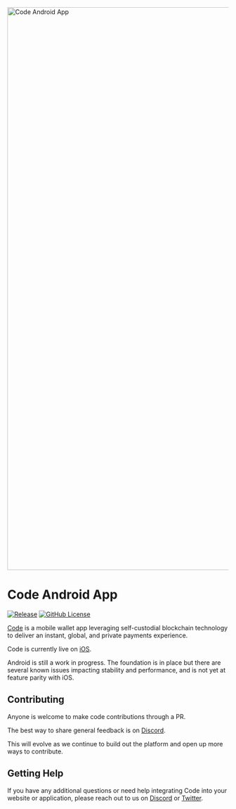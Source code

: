 <img width="1280" alt="Code Android App" src="https://github.com/code-payments/code-android-app/assets/5760385/dccb71f2-b768-48c0-be8e-f70543301ee1">

# Code Android App

[![Release](https://img.shields.io/github/v/release/code-payments/code-android-app.svg)](https://github.com/code-payments/code-android-app/releases/latest)
[![GitHub License](https://img.shields.io/badge/license-MIT-lightgrey.svg?style=flat)](https://github.com/code-payments/code-android-app/blob/main/LICENSE.md)

[Code](https://getcode.com) is a mobile wallet app leveraging self-custodial blockchain technology to deliver an instant, global, and private payments experience. 

Code is currently live on [iOS](https://apps.apple.com/ca/app/code-wallet/id1562384846). 

Android is still a work in progress. The foundation is in place but there are several known issues impacting stability and performance, and is not yet at feature parity with iOS.

## Contributing

Anyone is welcome to make code contributions through a PR. 

The best way to share general feedback is on [Discord](https://discord.gg/T8Tpj8DBFp). 

This will evolve as we continue to build out the platform and open up more ways to contribute.

## Getting Help

If you have any additional questions or need help integrating Code into your website or application, please reach out to us on [Discord](https://discord.gg/T8Tpj8DBFp) or [Twitter](https://twitter.com/getcode).
